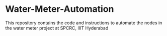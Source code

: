 # Water-Meter-Automation
This repository contains the code and instructions to automate the nodes in the water meter project at SPCRC, IIIT Hyderabad

